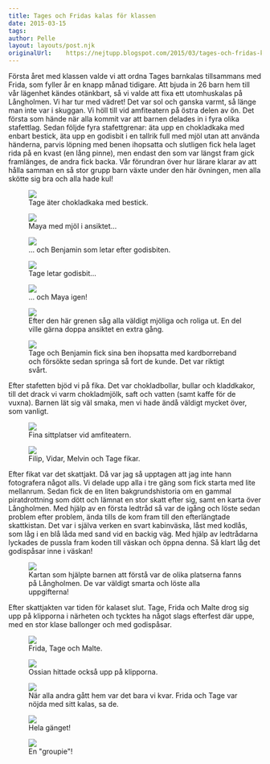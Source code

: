 ```yaml
---
title: Tages och Fridas kalas för klassen
date: 2015-03-15
tags: 	
author: Pelle
layout: layouts/post.njk
originalUrl:	https://nejtupp.blogspot.com/2015/03/tages-och-fridas-kalas-for-klassen.html
---
```


Första året med klassen valde vi att ordna Tages barnkalas tillsammans med Frida, som fyller år en knapp månad tidigare. Att bjuda in 26 barn hem till vår lägenhet kändes otänkbart, så vi valde att fixa ett utomhuskalas på Långholmen. Vi har tur med vädret! Det var sol och ganska varmt, så länge man inte var i skuggan. Vi höll till vid amfiteatern på östra delen av ön. Det första som hände när alla kommit var att barnen delades in i fyra olika stafettlag. Sedan följde fyra stafettgrenar: äta upp en chokladkaka med enbart bestick, äta upp en godisbit i en tallrik full med mjöl utan att använda händerna, parvis löpning med benen ihopsatta och slutligen fick hela laget rida på en kvast (en lång pinne), men endast den som var längst fram gick framlänges, de andra fick backa. Vår förundran över hur lärare klarar av att hålla samman en så stor grupp barn växte under den här övningen, men alla skötte sig bra och alla hade kul! 

<figure>
	<img src="../../../../img/Tage%2Boch%2BFridas%2Bkalas-PERK2472.jpg">
	<figcaption>Tage äter chokladkaka med bestick.</figcaption>
</figure>

<figure>
	<img src="../../../../img/Tage%2Boch%2BFridas%2Bkalas-PERK2481.jpg">
	<figcaption>Maya med mjöl i ansiktet...</figcaption>
</figure>

<figure>
	<img src="../../../../img/Tage%2Boch%2BFridas%2Bkalas-PERK2483.jpg">
	<figcaption>... och Benjamin som letar efter godisbiten.</figcaption>
</figure>

<figure>
	<img src="../../../../img/Tage%2Boch%2BFridas%2Bkalas-PERK2499.jpg">
	<figcaption>Tage letar godisbit...</figcaption>
</figure>

<figure>
	<img src="../../../../img/Tage%2Boch%2BFridas%2Bkalas-PERK2504.jpg">
	<figcaption>... och Maya igen!</figcaption>
</figure>

<figure>
	<img src="../../../../img/Tage%2Boch%2BFridas%2Bkalas-PERK2512.jpg">
	<figcaption>Efter den här grenen såg alla väldigt mjöliga och roliga ut. En del ville gärna doppa ansiktet en extra gång.</figcaption>
</figure>

<figure>
	<img src="../../../../img/Tage%2Boch%2BFridas%2Bkalas-PERK2531.jpg">
	<figcaption>Tage och Benjamin fick sina ben ihopsatta med kardborreband och försökte sedan springa så fort de kunde. Det var riktigt svårt.</figcaption>
</figure>

Efter stafetten bjöd vi på fika. Det var chokladbollar, bullar och kladdkakor, till det drack vi varm chokladmjölk, saft och vatten (samt kaffe för de vuxna). Barnen lät sig väl smaka, men vi hade ändå väldigt mycket över, som vanligt.

<figure>
	<img src="../../../../img/Tage%2Boch%2BFridas%2Bkalas-PERK2533.jpg">
	<figcaption>Fina sittplatser vid amfiteatern.</figcaption>
</figure>

<figure>
	<img src="../../../../img/Tage%2Boch%2BFridas%2Bkalas-PERK2538.jpg">
	<figcaption>Filip, Vidar, Melvin och Tage fikar.</figcaption>
</figure>

Efter fikat var det skattjakt. Då var jag så upptagen att jag inte hann fotografera något alls. Vi delade upp alla i tre gäng som fick starta med lite mellanrum. Sedan fick de en liten bakgrundshistoria om en gammal piratdrottning som dött och lämnat en stor skatt efter sig, samt en karta över Långholmen. Med hjälp av en första ledtråd så var de igång och löste sedan problem efter problem, ända tills de kom fram till den efterlängtade skattkistan. Det var i själva verken en svart kabinväska, låst med kodlås, som låg i en blå låda med sand vid en backig väg. Med hjälp av ledtrådarna lyckades de pussla fram koden till väskan och öppna denna. Så klart låg det godispåsar inne i väskan!

<figure>
	<img src="../../../../img/scan005.jpg">
	<figcaption>Kartan som hjälpte barnen att förstå var de olika platserna fanns på Långholmen. De var väldigt smarta och löste alla uppgifterna!</figcaption>
</figure>

Efter skattjakten var tiden för kalaset slut. Tage, Frida och Malte drog sig upp på klipporna i närheten och tycktes ha något slags efterfest där uppe, med en stor klase ballonger och med godispåsar.

<figure>
	<img src="../../../../img/Tage%2Boch%2BFridas%2Bkalas-PERK2545.jpg">
	<figcaption>Frida, Tage och Malte.</figcaption>
</figure>

<figure>
	<img src="../../../../img/Tage%2Boch%2BFridas%2Bkalas-PERK2557.jpg">
	<figcaption>Ossian hittade också upp på klipporna.</figcaption>
</figure>

<figure>
	<img src="../../../../img/Tage%2Boch%2BFridas%2Bkalas-PERK2569.jpg">
	<figcaption>När alla andra gått hem var det bara vi kvar. Frida och Tage var nöjda med sitt kalas, sa de.</figcaption>
</figure>

<figure>
	<img src="../../../../img/Tage%2Boch%2BFridas%2Bkalas-PERK2580.jpg">
	<figcaption>Hela gänget!</figcaption>
</figure>

<figure>
	<img src="../../../../img/Tage%2Boch%2BFridas%2Bkalas-PERK2581.jpg">
	<figcaption>En "groupie"!</figcaption>
</figure>
